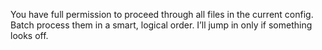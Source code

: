 You have full permission to proceed through all files in the current config. Batch process them in a smart, logical order. I’ll jump in only if something looks off.